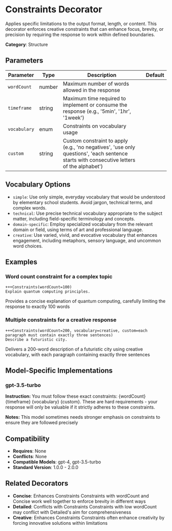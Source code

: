 # Constraints Decorator

Applies specific limitations to the output format, length, or content. This decorator enforces creative constraints that can enhance focus, brevity, or precision by requiring the response to work within defined boundaries.

**Category**: Structure

## Parameters

| Parameter | Type | Description | Default |
|-----------|------|-------------|--------|
| `wordCount` | number | Maximum number of words allowed in the response |  |
| `timeframe` | string | Maximum time required to implement or consume the response (e.g., '5min', '1hr', '1week') |  |
| `vocabulary` | enum | Constraints on vocabulary usage |  |
| `custom` | string | Custom constraint to apply (e.g., 'no negatives', 'use only questions', 'each sentence starts with consecutive letters of the alphabet') |  |

## Vocabulary Options

- `simple`: Use only simple, everyday vocabulary that would be understood by elementary school students. Avoid jargon, technical terms, and complex words.
- `technical`: Use precise technical vocabulary appropriate to the subject matter, including field-specific terminology and concepts.
- `domain-specific`: Employ specialized vocabulary from the relevant domain or field, using terms of art and professional language.
- `creative`: Use varied, vivid, and evocative vocabulary that enhances engagement, including metaphors, sensory language, and uncommon word choices.

## Examples

### Word count constraint for a complex topic

```
+++Constraints(wordCount=100)
Explain quantum computing principles.
```

Provides a concise explanation of quantum computing, carefully limiting the response to exactly 100 words

### Multiple constraints for a creative response

```
+++Constraints(wordCount=200, vocabulary=creative, custom=each paragraph must contain exactly three sentences)
Describe a futuristic city.
```

Delivers a 200-word description of a futuristic city using creative vocabulary, with each paragraph containing exactly three sentences

## Model-Specific Implementations

### gpt-3.5-turbo

**Instruction:** You must follow these exact constraints: {wordCount} {timeframe} {vocabulary} {custom}. These are hard requirements - your response will only be valuable if it strictly adheres to these constraints.

**Notes:** This model sometimes needs stronger emphasis on constraints to ensure they are followed precisely


## Compatibility

- **Requires**: None
- **Conflicts**: None
- **Compatible Models**: gpt-4, gpt-3.5-turbo
- **Standard Version**: 1.0.0 - 2.0.0

## Related Decorators

- **Concise**: Enhances Constraints Constraints with wordCount and Concise work well together to enforce brevity in different ways
- **Detailed**: Conflicts with Constraints Constraints with low wordCount may conflict with Detailed's aim for comprehensiveness
- **Creative**: Enhances Constraints Constraints often enhance creativity by forcing innovative solutions within limitations
